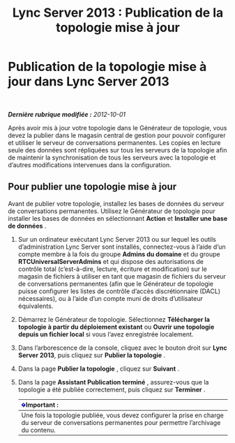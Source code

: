 ﻿---
title: 'Lync Server 2013 : Publication de la topologie mise à jour'
TOCTitle: Publication de la topologie mise à jour
ms:assetid: 59455dd1-6a9e-433f-a714-d3636c068100
ms:mtpsurl: https://technet.microsoft.com/fr-fr/library/JJ204910(v=OCS.15)
ms:contentKeyID: 49297316
ms.date: 05/20/2016
mtps_version: v=OCS.15
ms.translationtype: HT
---

# Publication de la topologie mise à jour dans Lync Server 2013

 

_**Dernière rubrique modifiée :** 2012-10-01_

Après avoir mis à jour votre topologie dans le Générateur de topologie, vous devez la publier dans le magasin central de gestion pour pouvoir configurer et utiliser le serveur de conversations permanentes. Les copies en lecture seule des données sont répliquées sur tous les serveurs de la topologie afin de maintenir la synchronisation de tous les serveurs avec la topologie et d’autres modifications intervenues dans la configuration.

## Pour publier une topologie mise à jour

Avant de publier votre topologie, installez les bases de données du serveur de conversations permanentes. Utilisez le Générateur de topologie pour installer les bases de données en sélectionnant **Action** et **Installer une base de données** .

1.  Sur un ordinateur exécutant Lync Server 2013 ou sur lequel les outils d’administration Lync Server sont installés, connectez-vous à l’aide d’un compte membre à la fois du groupe **Admins du domaine** et du groupe **RTCUniversalServerAdmins** et qui dispose des autorisations de contrôle total (c’est-à-dire, lecture, écriture et modification) sur le magasin de fichiers à utiliser en tant que magasin de fichiers du serveur de conversations permanentes (afin que le Générateur de topologie puisse configurer les listes de contrôle d’accès discrétionnaire (DACL) nécessaires), ou à l’aide d’un compte muni de droits d’utilisateur équivalents.

2.  Démarrez le Générateur de topologie. Sélectionnez **Télécharger la topologie à partir du déploiement existant** ou **Ouvrir une topologie depuis un fichier local** si vous l’avez enregistrée localement.

3.  Dans l’arborescence de la console, cliquez avec le bouton droit sur **Lync Server 2013**, puis cliquez sur **Publier la topologie** .

4.  Dans la page **Publier la topologie** , cliquez sur **Suivant** .

5.  Dans la page **Assistant Publication terminé** , assurez-vous que la topologie a été publiée correctement, puis cliquez sur **Terminer** .
    
    <table>
    <thead>
    <tr class="header">
    <th><img src="images/Gg425917.important(OCS.15).gif" title="important" alt="important" />Important :</th>
    </tr>
    </thead>
    <tbody>
    <tr class="odd">
    <td>Une fois la topologie publiée, vous devez configurer la prise en charge du serveur de conversations permanentes pour permettre l’archivage du contenu.</td>
    </tr>
    </tbody>
    </table>

